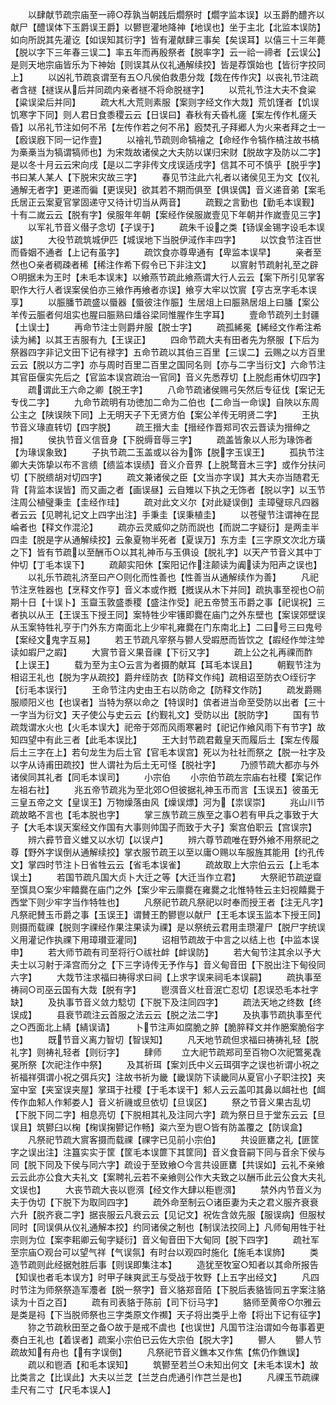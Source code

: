 <!-- { "loadSidebar": true } -->
　　以肆献节疏宗庙至一禘○荐孰当朝践后爓祭时【爓字监本误】以玉爵酌醴齐以献尸【醴误体下玉爵误王爵】以鬰鬯灌地降神【地误也】坐于主北【北监本误防】如向所説其先灌讫【如误知其衍字】皆有灌献肆三事矣【矣误耳】以僖三十三年薨【脱以字下三年春三误二】率五年而再殷祭者【脱率字】云一祫一禘者【云误公】是则天地宗庙皆乐为下神始【则误其从仪礼通解续挍】皆是荐馔始也【皆衍字挍同上】
　　以凶礼节疏哀谓至有五○凡侯伯救患分烖【烖在传作灾】以丧礼节注疏者含禭【禭误从后并同疏内亲者禭不将命脱禭字】
　　以荒礼节注大夫不食粱【粱误梁后并同】
　　疏大札大荒则素服【案则字经文作大烖】荒饥馑者【饥误饥寒字下同】则人君日食黍稷云云【日误曰】春秋有夭昏札瘥【案左传作札瘥夭昏】以吊礼节注如何不吊【左传作若之何不吊】廏焚孔子拜郷人为火来者拜之士一【廏误廐下同一记作壹】
　　以禬礼节疏则命犒禬之【命经作令犒作槁注故书槁为槀槀当为犒谓犒师也】为宋烖故诸侯之大夫防以谋归宋财【脱故字及防以二字】是以冬十月云云宋向戌【是以二字非传文戌误适戌字】信其不可不慎乎【脱乎字】书曰某人某人【下脱宋灾故三字】
　　春见节注此六礼者以诸侯见王为文【仪礼通解无者字】更递而徧【更误臾】欲其若不期而俱至【俱误偶】音义递音弟【案毛氏居正云案夏官掌固递守又待计切当从两音】
　　疏觐之言勤也【勤毛本误觐】十有二嵗云云【脱有字】侯服年年朝【案经作侯服嵗壹见下年朝并作嵗壹见三字】
　　以军礼节音义僣子念切【子误于】
　　疏朱千设之类【钖误金锡字设毛本误詙】
　　大役节疏筑城伊匹【城误地下当脱伊淢作丰四字】
　　以饮食节注百世而昏姻不通者【上记有虽字】
　　疏饮食亦尊卑通有【卑监本误早】
　　亲者至然也○亲者稠疎者稀【稀注作希下假令已下非注文】
　　以賔射节疏射礼至之辟○明据未为王时【未毛本误末】以飨燕节疏此飨燕谓大行人云云【案下所引见掌客职作大行人者误案侯伯亦三飨作再飨者亦误】飨亨大牢以饮賔【亨古烹字毛本误享】
　　以脤膰节疏盛以蜃器【蜃彼注作脤】生居俎上曰脤熟居俎上曰膰【案公羊传云脤者何俎实也腥曰脤熟曰燔谷梁同惟腥作生字耳】
　　壹命节疏列土封疆【土误士】
　　再命节注士则爵弁服【脱士字】
　　疏孤絺冕【絺经文作希注希读为絺】以其王吉服有九【王误正】
　　四命节疏大夫有田者先为祭服【下后为祭器四字非记文田下记有禄字】五命节疏以其伯三百里【三误二】云赐之以方百里云云【脱以方二字】亦与周时百里二百里之国同名则【亦与二字当衍文】六命节注其官臣偃实先后之【官监本误宫疏治一官同】音义先悉荐切【上脱彪甫休切四字】
　　疏谓此王六命之卿【脱王字】
　　八命节疏诸侯赐弓矢然后专征伐【案记无专伐二字】
　　九命节疏明有功徳加二命为二伯也【二命当一命误】自陜以东周公主之【陕误陜下同】上无明天子下无贤方伯【案公羊传无明贤二字】
　　王执节音义瑑直转切【四字脱】
　　疏王搢大圭【搢经作晋郑司农云晋读为搢绅之搢】
　　侯执节音义信音身【下脱缛音辱三字】
　　疏盖皆象以人形为瑑饰者【为瑑误象致】
　　子执节疏二玉盖或以谷为饰【脱字玉误王】
　　孤执节注卿大夫饰挚以布不言缋【缋监本误绩】音义介音界【上脱鹜音木三字】或作分扶问切【下脱缋胡对切四字】
　　疏文兼诸侯之臣【文当亦字误】其大夫亦当随君无背【背监本误皆】而又画之者【画误昼】云自雉以下执之无饰者【脱以字】以玉节注周公植璧秉圭【圭经作珪】
　　疏对此文义尔【对此疑误倒】圭璋璧琮凡四器者云云【见聘礼记文上四字出注】手秉圭【误秉植圭】
　　以苍璧节注谓神在昆崘者也【释文作混沦】
　　疏亦云灵威仰之防而説也【而説二字疑衍】是两圭半四圭【脱是字从通解续挍】云象夏物半死者【夏误万】东方圭【三字原文次北方璜之下】皆有节疏以至酬币○以其礼神币与玉俱设【脱礼字】以天产节音义其中丁仲切【丁毛本误下】
　　疏颠实阳休【案阳记作注颠读为阗读为阳声之误也】
　　以礼乐节疏礼济至曰产○则化而性善也【性善当从通解续作为善】
　　凡祀节注烹牲器也【烹释文作亨】音义本或作摡【摡误从木下并同】疏执事至视也○前期十日【十误卜】玉齍玉敦盛黍稷【盛注作受】祀五帝赞玉币爵之事【祀误祝】三者执以从王【王误玉下授王同】案特牲少牢镬即爨在庙门之外东壁也【案误郊壁误从玉案特牲礼亨于门外东方南面北上少牢礼雍爨在门东南北上】二曰号三曰鬼号【案经文鬼字互易】
　　若王节疏凡宰祭与鬰人受嘏厯而皆饮之【嘏经作斚注斚读如嘏尸之嘏】
　　大賔节音义果音祼【下衍又字】
　　疏上公之礼再祼而酢【上误王】
　　载为至为主○云言为者摄酌献耳【耳毛本误且】
　　朝觐节注为相诏王礼也【脱为字从疏挍】爵弁绖防衣【防释文作纯】疏相诏至防衣○绖衍字【衍毛本误行】
　　王命节注内史由王右以防命之【防释文作防】
　　疏发爵赐服顺阳义也【也误者】当特为祭以命之【特误时】傧者进当命至受防以出者【三十一字当为衍文】天子使公与史云云【约觐礼文】受防以出【脱防字】
　　国有节疏烖谓水火也【火毛本误大】祀帝于郊而风雨寒暑时【祀记作飨风雨下有节字】故知四望中有此三者【此毛本误比】
　　王大封节疏君戴皇天而履后土【案左传履后土三字在上】若句龙生为后土官【官毛本误宫】死以为社社而祭之【脱一社字及以字从诗甫田疏挍】世人谓社为后土无可怪【脱社字】
　　乃颁节疏大都亦与外诸侯同其礼者【同毛本误司】
　　小宗伯
　　小宗伯节疏左宗庙右社稷【案记作左祖右社】
　　兆五帝节疏兆为至北郊○但彼据礼神玉币而言【玉误五】彼虽无三皇五帝之文【皇误王】万物燥落由风【燥误熛】河为【祟误崇】
　　兆山川节疏故略不言也【毛本脱也字】
　　掌三族节疏三族至之事○若有甲兵之事致于大子【大毛本误天案经文作国有大事则帅国子而致于大子】案宫伯职云【宫误宗】
　　辨六彛节音义蜼又以水切【以误卢】
　　辨六尊节疏唯在野外飨不用祭祀之尊【野外字误倒从通解续挍】掌衣服节疏王以至以庸○赐以车服旌其能用【约孔传文】掌四时节注卜日省牲云云【省毛本误雀】
　　疏故取上大宗伯云云【上毛本误土】
　　若国节疏凡国大贞卜大迁之等【大迁当作立君】
　　大祭祀节疏逆齍至馔具○案少牢饎爨在庙门之外【案少牢云廪爨在雍爨之北惟特牲云主妇视饎爨于西堂下则少牢字当作特牲也】
　　凡祭祀节疏凡祭祀以时奉而授王者【注无凡字】凡祭祀賛玉币爵之事【玉误王】谓賛王酌鬰鬯以献尸【王毛本误玉监本下授王同】则摄而载祼【脱则字祼经作果注果读为祼】是以祭统云君用圭瓒灌尸【脱尸字统误义用灌记作执祼下用璋瓉亚灌同】
　　诏相节疏故于中言之以结上也【中监本误申】
　　若大师节疏有司至将行○祓社衅【衅误防】
　　若大甸节注其余以予大夫士以习射于泽宫而分之【下三字诗传无予作与】音义甸音田【下脱出注下甸役同六字】
　　大烖节注求福曰祷得求曰祠【上求字误来祠毛本误嗣】
　　疏执事至祷祠○司巫云国有大烖【脱有字】
　　鬯渳音义杜音泯亡忍切【忍误恐毛本社字缺】
　　及执事节音义敛力騐切【下脱下及注同四字】
　　疏法天地之终数【终误成】
　　县衰节疏注云首服之法云云【脱之法二字】
　　及执事节疏执事至代之○西面北上綪【綪误请】
　　卜节注声如腐脆之脺【脆脺释文并作脃案脆俗字也】
　　既节音义离力智切【智误知】
　　凡天地节疏但求福曰祷祷礼轻【脱礼字】则祷礼轻者【则衍字】
　　肆师
　　立大祀节疏郑司至百物○次祀鷩冕毳冕所祭【次祀注作中祭】
　　及其祈珥【案刘氏中义云珥弭字之误也祈谓小祝之祈福祥弭谓小祝之弭兵灾】注故书祈为畿【畿误防下读畿同从夏官小子职注挍】夹室中室【夹室误夹屋】掌珥于社稷【于毛本误干】邾人云云盖叩其鼻以衈社也【衈传作血邾人作邾娄人】音义祈禨或旦依切【旦误区】
　　祭之节音义果古乱切【下脱下同二字】相息亮切【下脱相其礼及注同六字】疏为祭日旦于堂东云云【旦误且】筑鬰臼以椈【椈误掬鬰记作畅】粢六至为鬯○皆有防盖覆之【防误盒】
　　凡祭祀节疏大賔客摄而载祼【祼字已见前小宗伯】
　　共设匪罋之礼【匪筐字之误出注】注簋实实于筐【筐毛本误篚下其筐同】音义食音嗣下同与音余下侯与同【脱下同及下侯与同六字】疏设于至致飨○今言共设匪罋【共误如】云礼不亲飨云云此亦公食大夫礼文【案聘礼云若不亲飨则公作大夫致之以酬币此云公食大夫礼文误也】
　　大丧节疏大丧以鬯渳【经文作大肆以秬鬯渳】
　　禁外内节音义为夫于伪切【下脱下为取同四字】
　　疏外命至制云○诸臣妻为夫之君义服齐衰衰六升【脱齐衰二字】据丧服云凡衰云云【见记文】祝佐含敛先服【服误病】但服杖同时【同误俱从仪礼通解本挍】约同诸侯之制也【制误法挍同上】凡师甸用牲于社宗则为位【案李耜卿云甸字疑衍】音义甸音田下大甸同【脱下四字】
　　疏社军至宗庙○观台可以望气祥【气误氛】有时台以观四时施化【施毛本误斾】
　　类造节疏则此经据尅胜后事【则误即集注本】
　　造犹至牧室○知者以其命所报告【知误也者毛本误方】时甲子昧爽武王与受战于牧野【上五字出经文】
　　凡四时节注为师祭祭造军灋者【脱一祭字】音义貉郑音陌【下脱后表貉皆同五字案注貉读为十百之百】
　　疏有司表貉于陈前【司下衍马字】
　　貉师至黄帝○尔雅云是类是祃【下当脱师祭也三字类原文作禷】天子将出类乎上帝【将出下记有征字】
　　狝之节疏秋田至之备○故于是戒不虞也【也误世】凡国节注治谓如今毎事着更奏白王礼也【着误者】疏案小宗伯已云佐大宗伯【脱大字】
　　鬰人
　　鬰人节疏故知有舟也【有字误倒】
　　凡祭祀节音义鐎本又作焦【焦仍作鐎误】
　　疏以和鬯酒【和毛本误知】
　　筑鬰至若兰○未知出何文【未毛本误木】故比类言之【比误此】大夫以兰芝【兰芝白虎通引作芑兰是也】
　　凡祼玉节疏祼圭尺有二寸【尺毛本误人】
